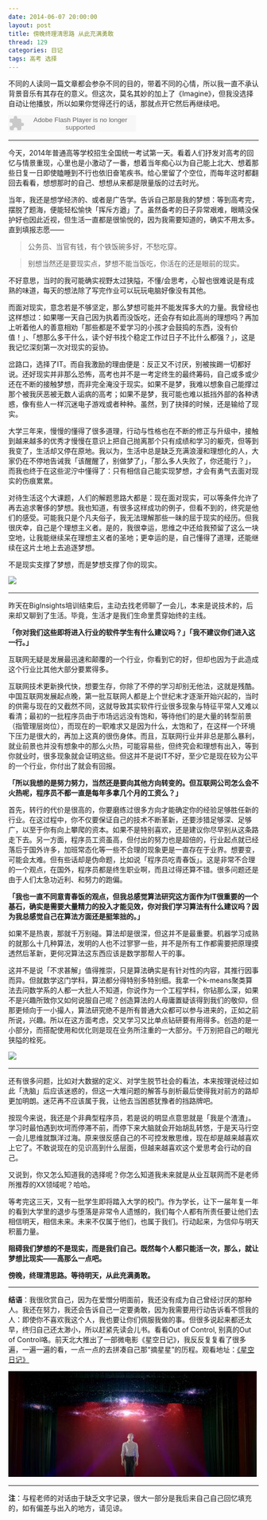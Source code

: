 ```yaml
---
date: 2014-06-07 20:00:00
layout: post
title: 傍晚终理清思路 从此充满勇敢
thread: 129
categories: 日记
tags: 高考 选择
---
```


不同的人读同一篇文章都会参杂不同的目的，带着不同的心情，所以我一直不承认背景音乐有其存在的意义。但这次，莫名其妙的加上了《Imagine》，但我没选择自动让他播放，所以如果你觉得还行的话，那就点开它然后再继续吧。

<embed src="http://www.xiami.com/widget/12937473_1122167/singlePlayer.swf" type="application/x-shockwave-flash" width="257" height="33" wmode="transparent"></embed>

----

今天，2014年普通高等学校招生全国统一考试第一天。看着人们抒发对高考的回忆与情景重现，心里也是小激动了一番，想着当年痴心以为自己能上北大、想着那些日复一日即使瞌睡到不行也依旧奋笔疾书。给心里留了个空位，而每年这时都翻回去看看，想想那时的自己、想想从来都是限量版的过去时光。

当年，我还是想学经济的、或者是广告学。告诉自己那是我的梦想：等到高考完，摆脱了题海，便能轻松愉快「挥斥方遒」了。虽然备考的日子异常艰难，眼睛没保护好也因此近视，但生活一直都是很愉悦的，因为我需要知道的，确实不用太多。直到填报志愿——

>公务员、当官有钱，有个铁饭碗多好，不愁吃穿。

>别想当然还是要现实点，梦想不能当饭吃，你活在的还是眼前的现实。

不好意思，当时的我可能确实视野太过狭隘，不懂/会思考，心智也很难说是有成熟的味道，每天的想法除了写完作业可以玩玩电脑好像没有其他。

而面对现实，意念若是不够坚定，那么梦想可能并不能发挥多大的力量。我曾经也这样想过：如果哪一天自己因为执着而没饭吃，还会存有如此高尚的理想吗？再加上听着他人的善意相劝「那些都是不爱学习的小孩才会鼓捣的东西，没有价值！」、「想那么多干什么，读个好书找个稳定工作过日子不比什么都强？」，这是我记忆深刻第一次对现实的妥协。

岔路口，选择了IT。而自我激励的理由便是：反正又不讨厌，别被挨踢一切都好说。还好现实并非那么恐怖，高考也并不是一考定终生的最终筹码，自己或多或少还在不断的接触梦想，而非完全淹没于现实。如果不是梦，我难以想象自己能撑过那个被我厌恶被无数人诟病的高考；如果不是梦，我可能也难以抵挡外部的各种诱惑，像有些人一样沉迷电子游戏或者种种。虽然，到了抉择的时候，还是输给了现实。

大学三年来，慢慢的懂得了很多道理，行动与性格也在不断的修正与升级中，接触到越来越多的优秀才慢慢在意识上把自己抛离那个只有成绩和学习的躯壳，但等到我变了，生活却又停在原地。我以为，生活中总是缺乏充满浪漫和理想化的人，大家仍在不停地告诫我「该醒醒了，别做梦了」，「那么多人失败了，你还能行？」，而我也终于在这些泥泞中懂得了：只有相信自己能实现梦想，才会有勇气去面对现实的伤痕累累。

对待生活这个大课题，人们的解题思路大都是：现在面对现实，可以等条件允许了再去追求奢侈的梦想。我也知道，有很多这样成功的例子，但看不到的，终究是他们的感受。可能我只是个凡夫俗子，我无法理解那些一昧的屈于现实的经历。但我很庆幸，自己是个理想主义者。是的，我很幸运，思维之中还给我预留了这么一块空地，让我能继续呆在理想主义者的圣地；更幸运的是，自己懂得了道理，还能继续在这片土地上去追逐梦想。

不是现实支撑了梦想，而是梦想支撑了你的现实。

![](http://ww3.sinaimg.cn/large/64221066jw1eh3p7wqs3cj211y0lctch.jpg )

----

昨天在BigInsights培训结束后，主动去找老师聊了一会儿，本来是说技术的，后来却又聊到了生活。毕竟，生活才是我们生命里贯穿始终的主线。

**「你对我们这些即将进入行业的软件学生有什么建议吗？」「我不建议你们进入这一行。」**

互联网无疑是发展最迅速和颠覆的一个行业，你看到它的好，但却也因为于此造成这个行业比其他大部分要累得多。

互联网技术更新换代快，想要生存，你除了不停的学习却别无他法，这就是残酷。中国互联网发展起点晚，第一批互联网人都是上个世纪末才逐渐开始兴起的，当时的供需与现在的又截然不同，这就导致其实软件行业很多现象与特征平常人又难以看清；最初的一批程序员由于市场远远没有饱和，等待他们的是大量的转型前景（指管理层岗位），而现在的一职难求又是因为什么，太饱和了，在这样一个环境下压力是很大的，再加上这真的很伤身体。而且，互联网行业并非总是那么暴利，就业前景也并没有想象中的那么火热，可能容易些，但终究会和理想有出入，等到你就业时，很多现象就会证明这些。但这并不是说IT不好，至少它是现在较为公平的一个行业，你付出了就会有回报。

**「所以我想的是努力努力，当然还是要向其他方向转变的。但互联网公司怎么会不火热呢，程序员不都一直是每年多拿几个月的工资么？」**

首先，转行的代价是很高的，你要磨练过很多方向才能确定你的经验足够胜任新的行业。在这过程中，你不仅要保证自己的技术不断革新，还要涉猎足够深、足够广，以至于你有向上攀爬的资本。如果不是特别喜欢，还是建议你尽早别从这条路走下去。另一方面，程序员工资虽高，但付出的努力也是超倍的，行业起点就已经落后于国外许多，加班常态化等一些不合理的现象更是一直存在于业界。想要变，可能会太难。但有些话却是伪命题，比如说「程序员吃青春饭」。这是非常不合理的一个观点，在国外，程序员都是终生职业啊，而且过得还算不错。很多问题还是由于人们太急功近利、和努力的跑偏。

**「我也一直不同意青春饭的观点，但我总感觉算法研究这方面作为IT很重要的一个基石，确实是需要大量精力的投入才能见效，你对我们学习算法有什么建议吗？因为我总感觉自己在算法方面还是挺笨拙的。」**

如果不是热衷，那就千万别碰。算法却是很深，但这并不是最重要。机器学习成熟的就那么十几种算法，发明的人也不过寥寥一些，并不是所有工作都需要把原理摸透然后革新，更何况算法这东西应该是数学那帮人干的事。

这并不是说「不求甚解」值得推崇，只是算法确实是有针对性的内容，其推行因事而异。但就数学这门学科，算法都分得特别多特别细。我拿一个k-means聚类算法去问数学系的人都一大批人不知道，你说作为一个工程学科，你钻那么深，如果不是兴趣所致你又如何说服自己呢？创造算法的人毋庸置疑该得到我们的敬仰，但那更倾向于一小撮人，算法研究绝不是所有普通大众都可以参与进来的，正如之前所说，兴趣。所以在这方面考虑，交叉学习又比单点钻研要有用得多。创造的是一小部分，而搭配使用和优化则是现在业务所注重的一大部分。千万别把自己的眼光狭隘的栓死。

![](http://ww1.sinaimg.cn/large/64221066jw1eh44qx7npcj20np0hstbj.jpg )

----

还有很多问题，比如对大数据的定义、对学生脱节社会的看法，本来按理说经过如此「洗脑」后应该迷惑的，但这一大堆问题的解答与剖析最后使得我对前方的路却更加明朗。迷茫再不应该属于我，让他去当困惑犹豫者的挡路牌吧。

按现今来说，我还是个非典型程序员，若是说的明显点意思就是「我是个渣渣」。学习时最怕遇到坎坷而停滞不前，而停下来大脑就会开始胡乱转悠，于是天马行空一会儿思维就飘洋过海。原来很反感自己的不可控发散思维，现在却是越来越喜欢上它了。不敢说现在的见识高到什么层面，但越来越喜欢这个爱思考会行动的自己。

又说到，你又怎么知道我的选择呢？你怎么知道我未来就是从业互联网而不是老师所推荐的XX领域呢？哈哈。

等考完这三天，又有一批学生即将踏入大学的校门。作为学长，让下一届年复一年的看到大学里的退步与堕落是非常令人遗憾的，我们每个人都有所责任要让他们去相信明天，相信未来。未来不仅属于他们，也属于我们。行动起来，为信仰与明天积蓄力量。

**阻碍我们梦想的不是现实，而是我们自己。既然每个人都只能活一次，那么，就让梦想比现实——高那么一点吧。**

**傍晚，终理清思路。等待明天，从此充满勇敢。**

----

**结语**：我很欣赏自己，因为在爱憎分明面前，我还没有成为自己曾经讨厌的那种人。我还在努力，我还会告诉自己一定要勇敢，因为我需要用行动告诉看不惯我的人：即使你不喜欢我这个人，我也要让你们佩服我做的事。但很多说起来都还太早，终归自己还太渺小，所以赶紧先读会儿书。看看Out of Control, 别真的Out of Control咯。前天北大推出了一部微电影《星空日记》，我反反复复看了很多遍，一遍一遍的看，一点一点的去拼凑自己那“摘星星”的历程。观看地址：[《星空日记》](http://hijiangtao.github.io/2014/06/05/WakeUpYourself/)

![](/assets/2014-06-07-AboutMyFuture.jpg )

----

**注**：与程老师的对话由于缺乏文字记录，很大一部分是我后来自己自己回忆填充的，如有偏差与出入的地方，请见谅。